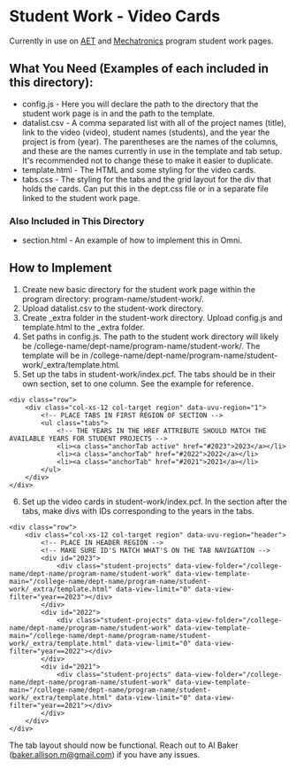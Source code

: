 # Student Work - Video Cards

Currently in use on [AET](https://uvu.edu/auto/aet/student-work/) and [Mechatronics](https://uvu.edu/tm/mechatronics/students/) program student work pages.

## What You Need (Examples of each included in this directory):
- config.js - Here you will declare the path to the directory that the student work page is in and the path to the template.
- datalist.csv - A comma separated list with all of the project names (title), link to the video (video), student names (students), and the year the project is from (year). The parentheses are the names of the columns, and these are the names currently in use in the template and tab setup. It's recommended not to change these to make it easier to duplicate.
- template.html - The HTML and some styling for the video cards.
- tabs.css - The styling for the tabs and the grid layout for the div that holds the cards. Can put this in the dept.css file or in a separate file linked to the student work page.

### Also Included in This Directory
- section.html - An example of how to implement this in Omni.

## How to Implement
1. Create new basic directory for the student work page within the program directory: program-name/student-work/.
2. Upload datalist.csv to the student-work directory.
3. Create _extra folder in the student-work directory. Upload config.js and template.html to the _extra folder.
4. Set paths in config.js. The path to the student work directory will likely be /college-name/dept-name/program-name/student-work/. The template will be in /college-name/dept-name/program-name/student-work/_extra/template.html.
5. Set up the tabs in student-work/index.pcf. The tabs should be in their own section, set to one column. See the example for reference.
```
<div class="row">
	<div class="col-xs-12 col-target region" data-uvu-region="1">
		<!-- PLACE TABS IN FIRST REGION OF SECTION -->
		<ul class="tabs">
            <!-- THE YEARS IN THE HREF ATTRIBUTE SHOULD MATCH THE AVAILABLE YEARS FOR STUDENT PROJECTS -->
			<li><a class="anchorTab active" href="#2023">2023</a></li>
			<li><a class="anchorTab" href="#2022">2022</a></li>
			<li><a class="anchorTab" href="#2021">2021</a></li>
		</ul>
	</div>
</div>
```
6. Set up the video cards in student-work/index.pcf. In the section after the tabs, make divs with IDs corresponding to the years in the tabs.
```
<div class="row">
	<div class="col-xs-12 col-target region" data-uvu-region="header">
		<!-- PLACE IN HEADER REGION -->
		<!-- MAKE SURE ID'S MATCH WHAT'S ON THE TAB NAVIGATION -->
		<div id="2023">
			<div class="student-projects" data-view-folder="/college-name/dept-name/program-name/student-work" data-view-template-main="/college-name/dept-name/program-name/student-work/_extra/template.html" data-view-limit="0" data-view-filter="year==2023"></div>
		</div>
		<div id="2022">
			<div class="student-projects" data-view-folder="/college-name/dept-name/program-name/student-work" data-view-template-main="/college-name/dept-name/program-name/student-work/_extra/template.html" data-view-limit="0" data-view-filter="year==2022"></div>
		</div>
		<div id="2021">
			<div class="student-projects" data-view-folder="/college-name/dept-name/program-name/student-work" data-view-template-main="/college-name/dept-name/program-name/student-work/_extra/template.html" data-view-limit="0" data-view-filter="year==2021"></div>
		</div>
	</div>
</div>
```
The tab layout should now be functional. Reach out to Al Baker ([baker.allison.m@gmail.com](mailto:baker.allison.m@gmail.com)) if you have any issues.